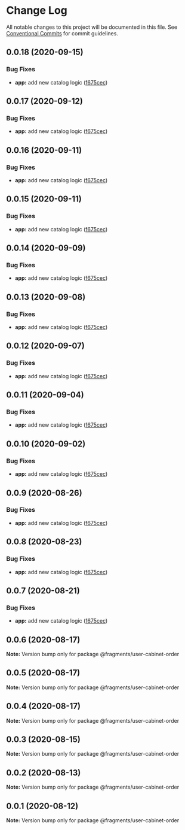 # Change Log

All notable changes to this project will be documented in this file.
See [Conventional Commits](https://conventionalcommits.org) for commit guidelines.

## 0.0.18 (2020-09-15)


### Bug Fixes

* **app:** add new catalog logic ([f675cec](https://github.com/Atlantis-Lab/shop-bmw-accessories/commit/f675cecdb3de966438eb07b580b7b073f1211bfd))





## 0.0.17 (2020-09-12)


### Bug Fixes

* **app:** add new catalog logic ([f675cec](https://github.com/Atlantis-Lab/shop-bmw-accessories/commit/f675cecdb3de966438eb07b580b7b073f1211bfd))





## 0.0.16 (2020-09-11)


### Bug Fixes

* **app:** add new catalog logic ([f675cec](https://github.com/Atlantis-Lab/shop-bmw-accessories/commit/f675cecdb3de966438eb07b580b7b073f1211bfd))





## 0.0.15 (2020-09-11)


### Bug Fixes

* **app:** add new catalog logic ([f675cec](https://github.com/Atlantis-Lab/shop-bmw-accessories/commit/f675cecdb3de966438eb07b580b7b073f1211bfd))





## 0.0.14 (2020-09-09)


### Bug Fixes

* **app:** add new catalog logic ([f675cec](https://github.com/Atlantis-Lab/shop-bmw-accessories/commit/f675cecdb3de966438eb07b580b7b073f1211bfd))





## 0.0.13 (2020-09-08)

### Bug Fixes

- **app:** add new catalog logic ([f675cec](https://github.com/Atlantis-Lab/shop-bmw-accessories/commit/f675cecdb3de966438eb07b580b7b073f1211bfd))

## 0.0.12 (2020-09-07)

### Bug Fixes

- **app:** add new catalog logic ([f675cec](https://github.com/Atlantis-Lab/shop-bmw-accessories/commit/f675cecdb3de966438eb07b580b7b073f1211bfd))

## 0.0.11 (2020-09-04)

### Bug Fixes

- **app:** add new catalog logic ([f675cec](https://github.com/Atlantis-Lab/shop-bmw-accessories/commit/f675cecdb3de966438eb07b580b7b073f1211bfd))

## 0.0.10 (2020-09-02)

### Bug Fixes

- **app:** add new catalog logic ([f675cec](https://github.com/Atlantis-Lab/shop-bmw-accessories/commit/f675cecdb3de966438eb07b580b7b073f1211bfd))

## 0.0.9 (2020-08-26)

### Bug Fixes

- **app:** add new catalog logic ([f675cec](https://github.com/Atlantis-Lab/shop-bmw-accessories/commit/f675cecdb3de966438eb07b580b7b073f1211bfd))

## 0.0.8 (2020-08-23)

### Bug Fixes

- **app:** add new catalog logic ([f675cec](https://github.com/Atlantis-Lab/shop-bmw-accessories/commit/f675cecdb3de966438eb07b580b7b073f1211bfd))

## 0.0.7 (2020-08-21)

### Bug Fixes

- **app:** add new catalog logic ([f675cec](https://github.com/Atlantis-Lab/shop-bmw-accessories/commit/f675cecdb3de966438eb07b580b7b073f1211bfd))

## 0.0.6 (2020-08-17)

**Note:** Version bump only for package @fragments/user-cabinet-order

## 0.0.5 (2020-08-17)

**Note:** Version bump only for package @fragments/user-cabinet-order

## 0.0.4 (2020-08-17)

**Note:** Version bump only for package @fragments/user-cabinet-order

## 0.0.3 (2020-08-15)

**Note:** Version bump only for package @fragments/user-cabinet-order

## 0.0.2 (2020-08-13)

**Note:** Version bump only for package @fragments/user-cabinet-order

## 0.0.1 (2020-08-12)

**Note:** Version bump only for package @fragments/user-cabinet-order
